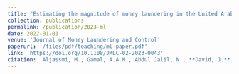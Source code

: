 ```yaml
---
title: "Estimating the magnitude of money laundering in the United Arab Emirates (UAE): Evidence from the Currency Demand Approach (CDA)"
collection: publications
permalink: /publication/2023-ml
date: 2022-01-01
venue: 'Journal of Money Laundering and Control'
paperurl: '/files/pdf/teaching/ml-paper.pdf'
link: 'https://doi.org/10.1108/JMLC-02-2023-0043'
citation: 'Aljassmi, M., Gamal, A.A.M., Abdul Jalil, N., **David, J.**, & Viswanathan, K.K. (2023). &quot; Estimating the magnitude of money laundering in the United Arab Emirates (UAE): Evidence from the Currency Demand Approach (CDA).&quot; <i>Journal of Money Laundering and Control</i> 55(1): 221-224. doi:10.1108/JMLC-02-2023-0043'
---
```

